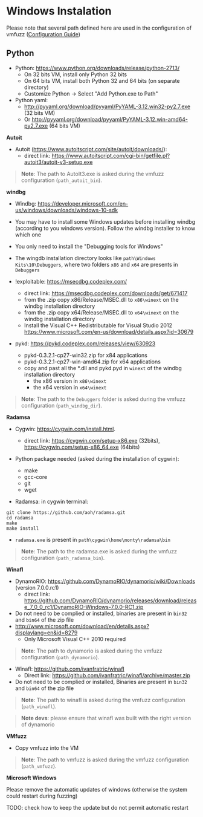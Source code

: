 Windows Instalation
===================

Please note that several path defined here are used in the configuration of vmfuzz ([Configuration Guide](yaml_config/))


**Python**
--------
- Python: https://www.python.org/downloads/release/python-2713/ 
    - On 32 bits VM, install only Python 32 bits
    - On 64 bits VM, install both Python 32 and 64 bits (on separate directory)
    - Customize Python -> Select "Add Python.exe to Path"
- Python yaml:
    - http://pyyaml.org/download/pyyaml/PyYAML-3.12.win32-py2.7.exe (32 bits VM)
    - Or http://pyyaml.org/download/pyyaml/PyYAML-3.12.win-amd64-py2.7.exe (64 bits VM)

**Autoit**
- Autoit (https://www.autoitscript.com/site/autoit/downloads/):
    - direct link: https://www.autoitscript.com/cgi-bin/getfile.pl?autoit3/autoit-v3-setup.exe

> **Note**: The path to AutoIt3.exe is asked during the vmfuzz configuration (`path_autoit_bin`).

**windbg**
- Windbg: https://developer.microsoft.com/en-us/windows/downloads/windows-10-sdk
- You may have to install some Windows updates before installing windbg (according to you windows version). Follow the windbg installer to know which one
- You only need to install the "Debugging tools for Windows"
- The wingdb installation directory looks like `path\Windows Kits\10\Debuggers`, where two folders `x86` and `x64` are presents in `Debuggers`
- !exploitable: https://msecdbg.codeplex.com/
   - direct link: https://msecdbg.codeplex.com/downloads/get/671417
   - from the .zip copy x86/Release/MSEC.dll to `x86\winext` on the windbg installation directory 
   - from the .zip copy x64/Release/MSEC.dll to `x64\winext` on the windbg installation directory 
   - Install the Visual C++ Redistributable for Visual Studio 2012 https://www.microsoft.com/en-us/download/details.aspx?id=30679

- pykd: https://pykd.codeplex.com/releases/view/630923 
    - pykd-0.3.2.1-cp27-win32.zip for x84 applications
    - pykd-0.3.2.1-cp27-win-amd64.zip for x64 applications
    - copy and past all the *.dll and pykd.pyd in `winext` of the windbg installation directory
        - the x86 version in `x86\winext`
        - the x64 version in `x64\winext`


> **Note**: The path to the `Debuggers` folder is asked during the vmfuzz configuration (`path_windbg_dir`).

**Radamsa**

- Cygwin: https://cygwin.com/install.html. 
    - direct link: https://cygwin.com/setup-x86.exe (32bits), https://cygwin.com/setup-x86_64.exe (64bits) 
- Python package needed (asked during the installation of cygwin):
     - make
     - gcc-core
     - git
     - wget

- Radamsa: in cygwin terminal:
```
git clone https://github.com/aoh/radamsa.git
cd radamsa
make
make install 
```
- `radamsa.exe` is present in `path\cygwin\home\monty\radamsa\bin`

> **Note**: The path to the radamsa.exe is asked during the vmfuzz configuration (`path_radamsa_bin`).


**Winafl**
- DynamoRIO: https://github.com/DynamoRIO/dynamorio/wiki/Downloads (version 7.0.0.rc1)
    - direct link: https://github.com/DynamoRIO/dynamorio/releases/download/release_7_0_0_rc1/DynamoRIO-Windows-7.0.0-RC1.zip
- Do not need to be complied or installed, binaries are present in `bin32` and `bin64` of the zip file
- http://www.microsoft.com/download/en/details.aspx?displaylang=en&id=8279
     - Only Microsoft Visual C++ 2010 required 
> **Note**: The path to dynamorio is asked during the vmfuzz configuration (`path_dynamorio`).

- Winafl: https://github.com/ivanfratric/winafl
    - Direct link: https://github.com/ivanfratric/winafl/archive/master.zip  
- Do not need to be complied or installed, Binaries are present in `bin32` and `bin64` of the zip file
 
> **Note**: The path to winafl is asked during the vmfuzz configuration (`path_winafl`).


> **Note devs**: please ensure that winafl was built with the right version of dynamorio

**VMfuzz**
- Copy vmfuzz into the VM

> **Note**: The path to vmfuzz is asked during the vmfuzz configuration (`path_vmfuzz`).


**Microsoft Windows**

Please remove the automatic updates of windows (otherwise the system could restart during fuzzing)

TODO: check how to keep the update but do not permit automatic restart

